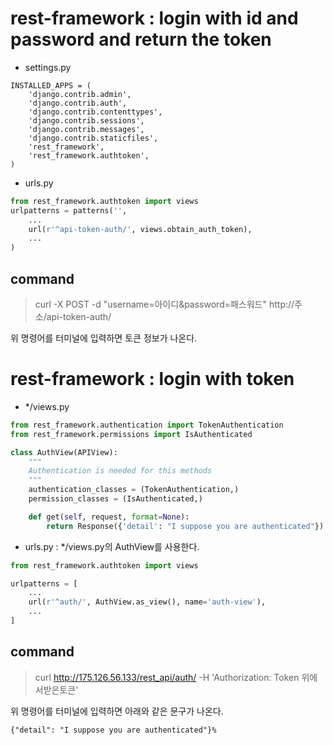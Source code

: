 # rest-framework : login with id and password and return the token
* settings.py
```
INSTALLED_APPS = (
    'django.contrib.admin',
    'django.contrib.auth',
    'django.contrib.contenttypes',
    'django.contrib.sessions',
    'django.contrib.messages',
    'django.contrib.staticfiles',
    'rest_framework',
    'rest_framework.authtoken',
)
```

* urls.py
```python
from rest_framework.authtoken import views
urlpatterns = patterns('',
    ...
    url(r'^api-token-auth/', views.obtain_auth_token),
    ...
)
```

## command
> curl -X POST -d "username=아이디&password=패스워드"  http://주소/api-token-auth/

위 명령어를 터미널에 입력하면 토큰 정보가 나온다.

# rest-framework : login with token
* */views.py
```python
from rest_framework.authentication import TokenAuthentication
from rest_framework.permissions import IsAuthenticated

class AuthView(APIView):
    """
    Authentication is needed for this methods
    """
    authentication_classes = (TokenAuthentication,)
    permission_classes = (IsAuthenticated,)

    def get(self, request, format=None):
        return Response({'detail': "I suppose you are authenticated"})
```

* urls.py : */views.py의 AuthView를 사용한다.
```python
from rest_framework.authtoken import views

urlpatterns = [
    ...
    url(r'^auth/', AuthView.as_view(), name='auth-view'),
    ...
]
```

## command
> curl http://175.126.56.133/rest_api/auth/ -H 'Authorization: Token 위에서받은토큰'

위 명령어를 터미널에 입력하면 아래와 같은 문구가 나온다.
```
{"detail": "I suppose you are authenticated"}%
```

